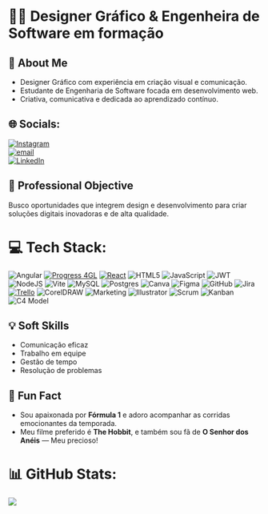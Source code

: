# 👩‍💻 Designer Gráfico & Engenheira de Software em formação

## 💫 About Me
- Designer Gráfico com experiência em criação visual e comunicação.
- Estudante de Engenharia de Software focada em desenvolvimento web.
- Criativa, comunicativa e dedicada ao aprendizado contínuo.

## 🌐 Socials:
[![Instagram](https://img.shields.io/badge/Instagram-%23E4405F.svg?logo=Instagram&logoColor=white)](https://instagram.com/flavia_antonieli) <br> [![email](https://img.shields.io/badge/Email-D14836?logo=gmail&logoColor=white)](mailto:souza.flaviaantonieli@gmail.com) <br>[![LinkedIn](https://img.shields.io/badge/LinkedIn-%230077B5.svg?logo=linkedin&logoColor=white)](https://linkedin.com/in/FlaviaAntonielideSouza) 

## 🎯 Professional Objective
Busco oportunidades que integrem design e desenvolvimento para criar soluções digitais inovadoras e de alta qualidade.

# 💻 Tech Stack:
![Angular](https://img.shields.io/badge/Angular-%23DD0031?style=for-the-badge&logo=angular&logoColor=white)
[![Progress 4GL](https://img.shields.io/badge/Progress%204GL-%23007ABC?style=for-the-badge&logoColor=white)](https://docs.progress.com/)
[![React](https://img.shields.io/badge/React-%2361DAFB?style=for-the-badge&logo=react&logoColor=black)](https://reactjs.org/)
![HTML5](https://img.shields.io/badge/HTML5-%23E34F26?style=for-the-badge&logo=html5&logoColor=white)
![JavaScript](https://img.shields.io/badge/JavaScript-%23323330?style=for-the-badge&logo=javascript&logoColor=%23F7DF1E)
![JWT](https://img.shields.io/badge/JWT-black?style=for-the-badge&logo=JSON%20web%20tokens)
![NodeJS](https://img.shields.io/badge/Node.js-6DA55F?style=for-the-badge&logo=node.js&logoColor=white)
![Vite](https://img.shields.io/badge/Vite-%23646CFF?style=for-the-badge&logo=vite&logoColor=white)
![MySQL](https://img.shields.io/badge/MySQL-4479A1?style=for-the-badge&logo=mysql&logoColor=white)
![Postgres](https://img.shields.io/badge/Postgres-%23316192?style=for-the-badge&logo=postgresql&logoColor=white)
![Canva](https://img.shields.io/badge/Canva-%2300C4CC?style=for-the-badge&logo=canva&logoColor=white)
![Figma](https://img.shields.io/badge/Figma-%23F24E1E?style=for-the-badge&logo=figma&logoColor=white)
![GitHub](https://img.shields.io/badge/GitHub-%23121011?style=for-the-badge&logo=github&logoColor=white)
![Jira](https://img.shields.io/badge/Jira-%230A0FFF?style=for-the-badge&logo=atlassian&logoColor=white)
[![Trello](https://img.shields.io/badge/Trello-%23026AA7?style=for-the-badge&logo=trello&logoColor=white)](https://trello.com/b/EXEMPLODOQUADRO)
![CorelDRAW](https://img.shields.io/badge/CorelDRAW-00B388?style=for-the-badge&logo=coreldraw&logoColor=white)
![Marketing](https://img.shields.io/badge/Marketing-%23FF6F61?style=for-the-badge&logo=megaport&logoColor=white)
![Illustrator](https://img.shields.io/badge/Illustrator-FF9A00?style=for-the-badge&logo=adobeillustrator&logoColor=white)
![Scrum](https://img.shields.io/badge/Scrum-%230094FF?style=for-the-badge&logo=scrumalliance&logoColor=white)
![Kanban](https://img.shields.io/badge/Kanban-%23009688?style=for-the-badge&logo=trello&logoColor=white)
![C4 Model](https://img.shields.io/badge/C4%20Model-Modelagem%20de%20Arquitetura-%230078D4?style=for-the-badge&logo=data&logoColor=white)

## 💡 Soft Skills
- Comunicação eficaz  
- Trabalho em equipe  
- Gestão de tempo  
- Resolução de problemas  

## 🎉 Fun Fact

- Sou apaixonada por **Fórmula 1** e adoro acompanhar as corridas emocionantes da temporada.  
- Meu filme preferido é **The Hobbit**, e também sou fã de **O Senhor dos Anéis** — Meu precioso!  

# 📊 GitHub Stats:
![](https://github-readme-stats.vercel.app/api/top-langs/?username=FlaviaAtonieli&theme=dark&hide_border=false&include_all_commits=false&count_private=false&layout=compact)
